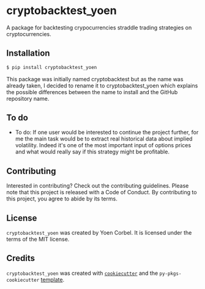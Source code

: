 # cryptobacktest_yoen

A package for backtesting crypocurrencies straddle trading strategies on cryptocurrencies.

## Installation

```bash
$ pip install cryptobacktest_yoen
```
This package was initially named cryptobacktest but as the name was already taken, I decided to rename it to cryptobacktest_yoen which explains the possible differences between the name to install and the GitHub repository name.

## To do

- To do: If one user would be interested to continue the project further, for me the main task would be to extract real historical data about implied volatility. Indeed it's one of the most important input of options prices and what would really say if this strategy might be profitable.

## Contributing

Interested in contributing? Check out the contributing guidelines. Please note that this project is released with a Code of Conduct. By contributing to this project, you agree to abide by its terms.

## License

`cryptobacktest_yoen` was created by Yoen Corbel. It is licensed under the terms of the MIT license.

## Credits

`cryptobacktest_yoen` was created with [`cookiecutter`](https://cookiecutter.readthedocs.io/en/latest/) and the `py-pkgs-cookiecutter` [template](https://github.com/py-pkgs/py-pkgs-cookiecutter).
